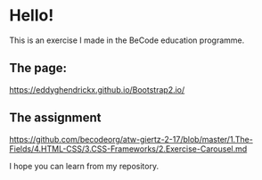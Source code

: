 # Hello! 


This is an exercise I made in the BeCode education programme.

## The page:

https://eddyghendrickx.github.io/Bootstrap2.io/

## The assignment
https://github.com/becodeorg/atw-giertz-2-17/blob/master/1.The-Fields/4.HTML-CSS/3.CSS-Frameworks/2.Exercise-Carousel.md

I hope you can learn from my repository.
